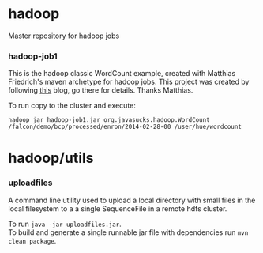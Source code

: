 hadoop
======

Master repository for hadoop jobs

### hadoop-job1
This is the hadoop classic WordCount example, created with Matthias Friedrich's maven archetype for hadoop jobs.
This project was created by following [this][2] blog, go there for details. Thanks Matthias.

To run copy to the cluster and execute:
```
hadoop jar hadoop-job1.jar org.javasucks.hadoop.WordCount /falcon/demo/bcp/processed/enron/2014-02-28-00 /user/hue/wordcount
```

hadoop/utils
============

### uploadfiles
A command line utility used to upload a local directory with small files in the local filesystem to a a single SequenceFile in a remote hdfs cluster. 

To run ```java -jar uploadfiles.jar```.<br>
To build and generate a single runnable jar file with dependencies run ```mvn clean package```.


[2]: http://blog.mafr.de/2010/08/01/maven-archetype-hadoop/
